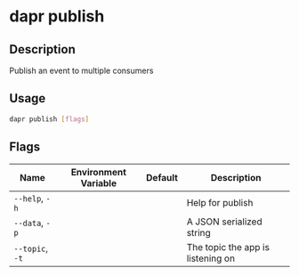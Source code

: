 # dapr publish

## Description

Publish an event to multiple consumers

## Usage

```bash
dapr publish [flags]
```

## Flags

| Name | Environment Variable | Default | Description
| --- | --- | --- | --- |
| `--help`, `-h` | | | Help for publish |
| `--data`, `-p` | | | A JSON serialized string |
| `--topic`, `-t` | | | The topic the app is listening on |